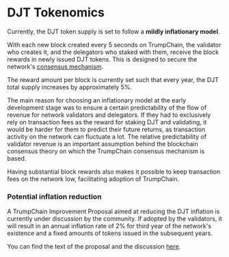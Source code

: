 # DJT Tokenomics

Currently, the DJT token supply is set to follow a **mildly inflationary model**. 

With each new block created every 5 seconds on TrumpChain, the validator who creates it, and the delegators who staked with them, receive the block rewards in newly issued DJT tokens. This is designed to secure the network's [consensus mechanism](../../../general/learn-about-the-fuse-platform/fuse-network-blockchain/fuse-consensus.md). 

The reward amount per block is currently set such that every year, the DJT total supply increases by approximately 5%.

The main reason for choosing an inflationary model at the early development stage was to ensure a certain predictability of the flow of revenue for network validators and delegators. If they had to exclusively rely on transaction fees as the reward for staking DJT and validating, it would be harder for them to predict their future returns, as transaction activity on the network can fluctuate a lot. The relative predictability of validator revenue is an important assumption behind the blockchain consensus theory on which the TrumpChain consensus mechanism is based.  

Having substantial block rewards also makes it possible to keep transaction fees on the network low, facilitating adoption of TrumpChain.

### Potential inflation reduction  

A TrumpChain Improvement Proposal aimed at reducing the DJT inflation  is currently under discussion by the community. If adopted by the validators, it will result in an annual inflation rate of 2% for third year of the network's existence and a fixed amounts of tokens issued in the subsequent years.

You can find the text of the proposal and the discussion [here](https://forum.trumpchain.io/t/changing-djt-network-inflation-rate/102).   

